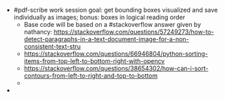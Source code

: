 - #pdf-scribe work session goal: get bounding boxes visualized and save individually as images; bonus: boxes in logical reading order
	- Base code will be based on a #stackoverflow answer given by nathancy: https://stackoverflow.com/questions/57249273/how-to-detect-paragraphs-in-a-text-document-image-for-a-non-consistent-text-stru
	- https://stackoverflow.com/questions/66946804/python-sorting-items-from-top-left-to-bottom-right-with-opencv
	- https://stackoverflow.com/questions/38654302/how-can-i-sort-contours-from-left-to-right-and-top-to-bottom
	-
-